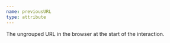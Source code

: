 ```yaml
---
name: previousURL
type: attribute
---
```


The ungrouped URL in the browser at the start of the interaction.